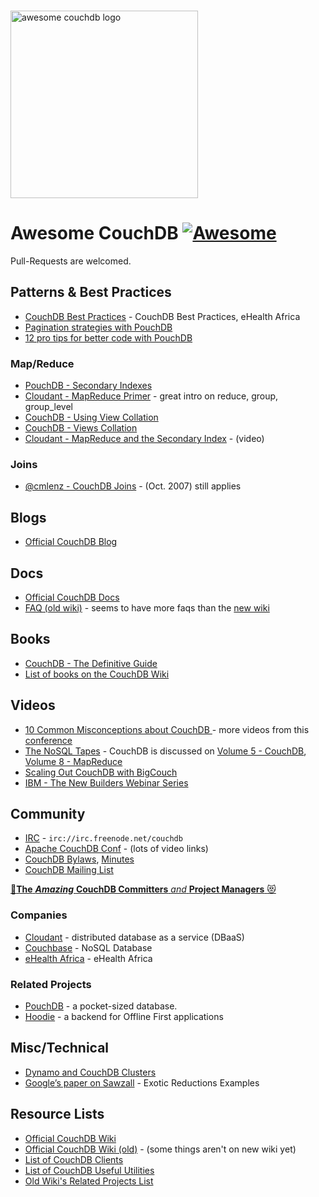<p>
  <br>
  <img width="300" src="https://rawgit.com/quangv/awesome-couchdb/master/logo--couch.png" alt="awesome couchdb logo">
  <br>
</p>

# Awesome CouchDB [![Awesome](https://cdn.rawgit.com/sindresorhus/awesome/d7305f38d29fed78fa85652e3a63e154dd8e8829/media/badge.svg)](https://github.com/sindresorhus/awesome)

Pull-Requests are welcomed.

## Patterns & Best Practices

- [CouchDB Best Practices](http://ehealthafrica.github.io/couchdb-best-practices/) - CouchDB Best Practices, eHealth Africa
- [Pagination strategies with PouchDB ](https://pouchdb.com/2014/04/14/pagination-strategies-with-pouchdb.html)
- [12 pro tips for better code with PouchDB](https://pouchdb.com/2014/06/17/12-pro-tips-for-better-code-with-pouchdb.html)


### Map/Reduce

- [PouchDB - Secondary Indexes](https://pouchdb.com/2014/05/01/secondary-indexes-have-landed-in-pouchdb.html)
- [Cloudant - MapReduce Primer](https://cloudant.com/blog/mapreduce-from-the-basics-to-the-actually-useful/#.WIDBfRsrKUl) - great intro on reduce, group, group_level
- [CouchDB - Using View Collation](http://docs.couchdb.org/en/2.0.0/couchapp/views/joins.html#using-view-collation)
- [CouchDB - Views Collation](http://docs.couchdb.org/en/2.0.0/couchapp/views/collation.html)
- [Cloudant - MapReduce and the Secondary Index](https://developer.ibm.com/clouddataservices/docs/cloudant/get-started/mapreduce-and-the-secondary-index/) - (video)


### Joins

- [@cmlenz - CouchDB Joins](http://www.cmlenz.net/archives/2007/10/couchdb-joins) - (Oct. 2007) still applies


## Blogs

- [Official CouchDB Blog](https://blog.couchdb.org/)


## Docs

- [Official CouchDB Docs](http://docs.couchdb.org/)
- [FAQ (old wiki)](https://wiki.apache.org/couchdb/Frequently_asked_questions) - seems to have more faqs than the [new wiki](https://cwiki.apache.org/confluence/display/COUCHDB/Frequently+Asked+Questions)

## Books

- [CouchDB - The Definitive Guide](http://guide.couchdb.org/)
- [List of books on the CouchDB Wiki](https://cwiki.apache.org/confluence/display/COUCHDB/Books)


## Videos

- [10 Common Misconceptions about CouchDB ](https://www.youtube.com/watch?v=BKQ9kXKoHS810) - more videos from this [conference](http://conf.couchdb.org/)
- [The NoSQL Tapes](http://nosqltapes.com) - CouchDB is discussed on [Volume 5 - CouchDB](http://nosqltapes.com/video/hoffman-and-kocoloski-on-cloudant-and-couchdb), [Volume 8 - MapReduce](http://nosqltapes.com/video/understanding-mapreduce-with-mike-miller)
- [Scaling Out CouchDB with BigCouch](http://www.oreilly.com/pub/e/1760)
- [IBM - The New Builders Webinar Series](https://event.on24.com/eventRegistration/EventLobbyServlet?target=reg20.jsp&partnerref=cdc&eventid=1240121&sessionid=1&key=9E23B44802902EAD0BB2603F0434742E&regTag=35370&sourcepage=register)


## Community

- [IRC](http://webchat.freenode.net/?channels=couchdb) - `irc://irc.freenode.net/couchdb`
- [Apache CouchDB Conf](http://conf.couchdb.org/) - (lots of video links)
- [CouchDB Bylaws](http://couchdb.apache.org/bylaws.html), [Minutes](https://whimsy.apache.org/board/minutes/CouchDB.html)
- [CouchDB Mailing List](https://mail-archives.apache.org/mod_mbox/couchdb-user/)

[:star2:**The** ***Amazing*** **CouchDB Committers** *and* **Project Managers** :heart_eyes_cat:](http://people.apache.org/committers-by-project.html#couchdb) 


### Companies

- [Cloudant](https://cloudant.com/) - distributed database as a service (DBaaS)
- [Couchbase](https://www.couchbase.com/) - NoSQL Database
- [eHealth Africa](https://github.com/eHealthAfrica) - eHealth Africa


### Related Projects

- [PouchDB](https://pouchdb.com/) - a pocket-sized database.
- [Hoodie](http://hood.ie/) - a backend for Offline First applications


## Misc/Technical

- [Dynamo and CouchDB Clusters](https://web.archive.org/web/20160311144130/https://cloudant.com/blog/dynamo-and-couchdb-clusters/#.WIEp4xsrKUk)
- [Google’s paper on Sawzall](http://research.google.com/archive/sawzall.html) - Exotic Reductions Examples


## Resource Lists

- [Official CouchDB Wiki](https://cwiki.apache.org/confluence/display/COUCHDB/Apache+CouchDB+Wiki)
- [Official CouchDB Wiki (old)](https://wiki.apache.org/couchdb/) - (some things aren't on new wiki yet)
- [List of CouchDB Clients](https://cwiki.apache.org/confluence/display/COUCHDB/CouchDB+clients)
- [List of CouchDB Useful Utilities](https://cwiki.apache.org/confluence/display/COUCHDB/Useful+utilities)
- [Old Wiki's Related Projects List](https://wiki.apache.org/couchdb/Related_Projects)
